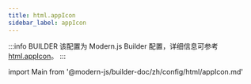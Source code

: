 ```yaml
---
title: html.appIcon
sidebar_label: appIcon
---
```


:::info BUILDER
该配置为 Modern.js Builder 配置，详细信息可参考 [html.appIcon](https://modernjs.dev/builder/zh/api/config-html.html#html-appicon)。
:::

import Main from '@modern-js/builder-doc/zh/config/html/appIcon.md'

<Main />
